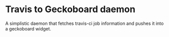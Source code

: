 # Travis to Geckoboard daemon

A simplistic daemon that fetches travis-ci job information and pushes it into a geckoboard widget.

